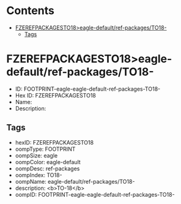 



Contents
========

* [FZEREFPACKAGESTO18>eagle-default/ref-packages/TO18-](#fzerefpackagesto18eagle-defaultref-packagesto18-)
	* [Tags](#tags)

# FZEREFPACKAGESTO18>eagle-default/ref-packages/TO18-

- ID: FOOTPRINT-eagle-eagle-default-ref-packages-TO18-
- Hex ID: FZEREFPACKAGESTO18
- Name: 
- Description: 

## Tags

- hexID: FZEREFPACKAGESTO18
- oompType: FOOTPRINT
- oompSize: eagle
- oompColor: eagle-default
- oompDesc: ref-packages
- oompIndex: TO18-
- oompName: eagle-default/ref-packages/TO18-
- description: &lt;b&gt;TO-18&lt;/b&gt;
- oompID: FOOTPRINT-eagle-eagle-default-ref-packages-TO18-
